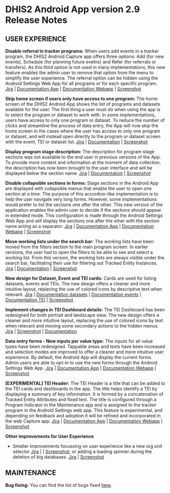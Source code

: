 # DHIS2 Android App version 2.9 Release Notes

## USER EXPERIENCE

**Disable referral in tracker programs:** When users add events in a tracker program, the DHIS2 Android Capture app offers three options: Add (for new events), Schedule (for planning future evetns) and Refer (for referrals or transfers). As this third option is not used in many implementations, this new feature enables the admin user to remove that option from the menu to simplify the user experience. The referral option can be hidden using the Android Settings Web App for all programs or for each specific program.   [Jira](https://dhis2.atlassian.net/browse/ANDROAPP-4445) | [Documentation App](https://docs.dhis2.org/en/use/android-app/program-features.html#capture_app_programs_referrals) | [Documentation Webapp](https://docs.dhis2.org/en/use/android-app/settings-configuration.html#capture_app_android_settings_webapp_appearance_program) | [Screenshot](https://s3.eu-west-1.amazonaws.com/content.dhis2.org/dhis2-android/release+notes+2.9/release+feature+cards/Android-2-9-Disable-referrals.png)

**Skip home screen if users only have access to one program:** The home screen of the DHIS2 Android App shows the list of programs and datasets available for the user. The first thing a user must do when using the app is to select the program or dataset to work with. In some implementations, users have access to only one program or dataset. To reduce the number of clicks and streamline the process of data entry, the App will now skip the home screen in the cases where the user has access to only one program or dataset, and will instead open directly to the program or dataset screen with the event, TEI or dataset list. [Jira](https://dhis2.atlassian.net/browse/ANDROAPP-5148) | [Documentation](https://docs.dhis2.org/en/use/android-app/android-specific-features.html#capture_app_home) | [Screenshot](https://s3.eu-west-1.amazonaws.com/content.dhis2.org/dhis2-android/release+notes+2.9/release+feature+cards/Android-2-9-Skip-home-screen.png)

**Display program stage description:** The description for program stage sections was not available to the end user in previous versions of the App. To provide more context and information at the moment of data collection, the description has now been brought to the user interface and will be displayed below the section name. [Jira](https://dhis2.atlassian.net/browse/ANDROAPP-5151) | [Documentation](https://docs.dhis2.org/en/use/android-app/program-features.html#capture_app_programs_common_features_data_entry_form_program_stage_description) | [Screenshot](https://s3.eu-west-1.amazonaws.com/content.dhis2.org/dhis2-android/release+notes+2.9/release+feature+cards/Android-2-9-Program-stage-description.png)

**Disable collapsible sections in forms:** Stage sections in the Android App are displayed with collapsible menus that enable the user to open one section at a time. The purpose of this accordion-like implementation is to help the user navigate very long forms. However, some implementations would prefer to list the sections one after the other. This new version of the application enables the admin user to decide if the sections should appear in extended mode. This configuration is made through the Android Settings Web App and will display the sections one after the other with the section name acting as a separator. [Jira](https://dhis2.atlassian.net/browse/ANDROAPP-5393) | [Documentation App](https://docs.dhis2.org/en/use/android-app/program-features.html#capture_app_programs_common_features_data_entry_form_collapsible_sections) | [Documentation Webapp](https://docs.dhis2.org/en/use/android-app/settings-configuration.html#capture_app_android_settings_webapp_appearance_program) | [Screenshot](https://s3.eu-west-1.amazonaws.com/content.dhis2.org/dhis2-android/release+notes+2.9/release+feature+cards/Android-2-9-Not-collapse-sections.png)

**Move working lists under the search bar:** The working lists have been moved from the filters section to the main program screen. In earlier versions, the user had to open the filters to be able to see and select a working list. From this version, the working lists are always visible under the search bar, facilitating their use for filtering out Tracked Entity Instances. [Jira](https://dhis2.atlassian.net/browse/ANDROAPP-5453) | [Documentation](https://docs.dhis2.org/en/use/android-app/program-features.html#capture_app_programs_common_features_working_lists) | [Screenshot](https://s3.eu-west-1.amazonaws.com/content.dhis2.org/dhis2-android/release+notes+2.9/release+feature+cards/Android-2-9-Working-list-under-search-bar.png)

**New design for Dataset, Event and TEI cards:** Cards are used for listing datasets, events and TEIs. The new design offers a cleaner and more intuitive layout, replacing the use of colored icons by descriptive text when relevant. [Jira](https://dhis2.atlassian.net/browse/ANDROAPP-5485) | [Documentation datasets](https://docs.dhis2.org/en/use/android-app/datasets-features.html#capture_app_datsets_cards_design) | [Documentation events](https://docs.dhis2.org/en/use/android-app/program-features.html#capture_app_programs_common_features_cards_design) | [Documentation TEI](https://docs.dhis2.org/en/use/android-app/program-features.html#capture_app_programs_tei_design) | [Screenshot](https://s3.eu-west-1.amazonaws.com/content.dhis2.org/dhis2-android/release+notes+2.9/release+feature+cards/Android-2-9-New-cards-design.png)

**Implement changes in TEI Dashboard details:** The TEI Dashboard has been redesigned for both portrait and landscape view. The new design offers a cleaner and more intuitive layout, replacing the use of colored icons by text when relevant and moving some secondary actions to the hidden menus. [Jira](https://dhis2.atlassian.net/browse/ANDROAPP-4019) | [Screenshot](https://s3.eu-west-1.amazonaws.com/content.dhis2.org/dhis2-android/release+notes+2.9/release+feature+cards/Android-2-9-TEI-dashboard.png) | [Documentation](https://docs.dhis2.org/en/use/android-app/program-features.html#capture_app_programs_tei_design)

**Data entry forms - New inputs per value type:** The inputs for all value types have been redesigned. Tappable areas and texts have been increased and selection modes are improved to offer a cleaner and more intuitive user experience. By default, the Android App will display the current forms. Admin users are able to opt-in to use the new forms through the Android Settings Web App. [Jira](https://dhis2.atlassian.net/browse/ANDROAPP-5408) | [Documentation App](https://docs.dhis2.org/en/use/android-app/program-features.html#capture_app_programs_common_features_data_entry_form_new_inputs) | [Documentation Webapp](https://docs.dhis2.org/en/use/android-app/settings-configuration.html#capture_app_android_settings_webapp_appearance_program) | [Screenshot](https://s3.eu-west-1.amazonaws.com/content.dhis2.org/dhis2-android/release+notes+2.9/release+feature+cards/Android-2-9-New-inputs.png) 

**[EXPERIMENTAL] TEI Header:** The TEI Header is a title that can be added to the TEI cards and dashboards in the app. The title helps identify a TEI by displaying a summary of key information. It is formed by a concatenation of Tracked Entity Attributes and fixed text. The title is configured through a Program Indicator in the Maintenance app and is assigned to the tracker program in the Android Settings web app. This feature is experimental, and depending on feedback and adoption it will be refined and incorporated in the web Capture app. [Jira](https://dhis2.atlassian.net/browse/ANDROAPP-5402) | [Documentation App](https://docs.dhis2.org/en/use/android-app/program-features.html#capture_app_programs_tei_header) | [Documentation Webapp](https://docs.dhis2.org/en/use/android-app/settings-configuration.html#capture_app_android_settings_webapp_appearance_program_specific) | [Screenshot](https://s3.eu-west-1.amazonaws.com/content.dhis2.org/dhis2-android/release+notes+2.9/release+feature+cards/Android-2-9-TEI-Header.png)

**Other improvements for User Experience**
- Smaller improvements focussing on user experience like a new org unit selector [Jira](https://dhis2.atlassian.net/browse/ANDROAPP-4566) | | [Screenshot](https://s3.eu-west-1.amazonaws.com/content.dhis2.org/dhis2-android/release+notes+2.9/release+feature+cards/Android-2-9-Org-unit-selector.png), or adding a loading spinner during the deletion of big databases. [Jira](https://dhis2.atlassian.net/browse/ANDROAPP-4768) | [Screenshot](https://s3.eu-west-1.amazonaws.com/content.dhis2.org/dhis2-android/release+notes+2.9/release+feature+cards/Android-2-9-loading-when-deleting-data.png)

## MAINTENANCE

**Bug fixing:** You can find the list of bugs fixed [here](https://dhis2.atlassian.net/issues/?filter=10510).



